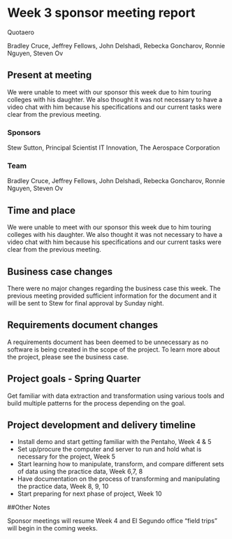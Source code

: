# Week 3 sponsor meeting report

Quotaero

Bradley Cruce, Jeffrey Fellows, John Delshadi, Rebecka Goncharov, Ronnie Nguyen, Steven Ov

## Present at meeting

We were unable to meet with our sponsor this week due to him touring colleges with his daughter. We also thought it was not necessary to have a video chat with him because his specifications and our current tasks were clear from the previous meeting. 

### Sponsors

Stew Sutton, Principal Scientist IT Innovation, The Aerospace Corporation   

### Team

Bradley Cruce, Jeffrey Fellows, John Delshadi, Rebecka Goncharov, Ronnie Nguyen, Steven Ov

## Time and place

We were unable to meet with our sponsor this week due to him touring colleges with his daughter. We also thought it was not necessary to have a video chat with him because his specifications and our current tasks were clear from the previous meeting. 

## Business case changes

There were no major changes regarding the business case this week. The previous meeting provided sufficient information for the document and it will be sent to Stew for final approval by Sunday night.  

## Requirements document changes

A requirements document has been deemed to be unnecessary as no software is being created in the scope of the project. To learn more about the project, please see the business case.

## Project goals - Spring Quarter

Get familiar with data extraction and transformation using various tools and build multiple patterns for the process depending on the goal. 

## Project development and delivery timeline

+ Install demo and start getting familiar with the Pentaho, Week 4 & 5
+ Set up/procure the computer and server to run and hold what is necessary for the project, Week 5
+ Start learning how to manipulate, transform, and compare different sets of data using the practice data, Week 6,7, 8
+ Have documentation on the process of transforming and manipulating the practice data, Week 8, 9, 10
+ Start preparing for next phase of project, Week 10

##Other Notes

Sponsor meetings will resume Week 4 and El Segundo office “field trips” will begin in the coming weeks.



